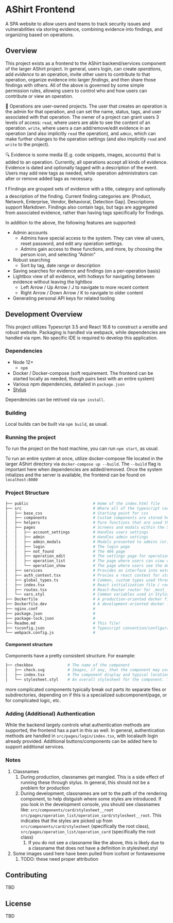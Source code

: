 # AShirt Frontend

A SPA website to allow users and teams to track security issues and vulnerabilities via storing evidence, combining evidence into findings, and organizing based on operations.

## Overview

This project exists as a frontend to the AShirt backend/services component of the larger AShirt project. In general, users login, can create _operations_, add _evidence_ to an operation, invite other users to contribute to that operation, organize evidence into larger _findings_, and then share those findings with others. All of the above is governed by some simple permission rules, allowing users to control who and how users can contribute or view an operation.

:briefcase: Operations are user-owned projects. The user that creates an operation is the admin for that operation, and can set the name, status, tags, and user associated with that operation. The owner of a project can grant users 3 levels of access: `read`, where users are able to see the content of an operation. `write`, where users a can add/remove/edit evidence in an operation (and also implicitly `read` the operation), and `admin`, which can make further changes to the operation settings (and also implicitly `read` and `write` to the project).

:mag: Evidence is some media (E.g. code snippets, images, accounts) that is added to an operation. Currently, all operations accept all kinds of evidence. Evidence is dated and optionally tagged with a description of the event. Users may add new tags as needed, while operation administrators can alter or remove added tags as necessary.

:exclamation: Findings are grouped sets of evidence with a title, category and optionally a description of the finding. Current finding categories are: [Product, Network, Enterprise, Vendor, Behavioral, Detection Gap]. Descriptions support Markdown. Findings also contain tags, but tags are aggregated from associated evidence, rather than having tags specifically for findings.

In addition to the above, the following features are supported:

* Admin accounts
  * Admins have special access to the system. They can view all users, reset password, and edit any operation settings.
  * Admins gain access to these functions, and more, by choosing the person icon, and selecting "Admin"
* Robust searching
  * Sort by tag, date range or description
* Saving searches for evidence and findings (on a per-operation basis)
* Lightbox view of all evidence, with hotkeys for navigating between evidence without leaving the lightbox
  * Left Arrow / Up Arrow / J to navigate to more recent content
  * Right Arrow / Down Arrow / K to navigate to older content
* Generating personal API keys for related tooling

## Development Overview

This project utilizes Typescript 3.5 and React 16.8 to construct a versitle and robust website. Packaging is handled via webpack, while dependencies are handled via npm. No specific IDE is required to develop this application.

### Dependencies

* Node 12+
  * `npm`
* Docker / Docker-compose (soft requirement. The frontend can be started locally as needed, though pairs best with an entire system)
* Various npm dependencies, detailed in `package.json`
* [Stylus](http://stylus-lang.com)

Dependencies can be retrived via `npm install`.

### Building

Local builds can be built via `npm build`, as usual.

### Running the project

To run the project on the host machine, you can run `npm start`, as usual.

To run an entire system at once, utilize docker-compose file located in the larger AShirt directory via `docker-compose up --build`. The `--build` flag is important here when dependencies are added/removed. Once the system intializes and the server is available, the frontend can be found on `localhost:8080`

### Project Structure

```sh
├── public                            # Home of the index.html file
├── src                               # Where all of the typescript code is stored
│   ├── base_css                      # Starting point for css
│   ├── components                    # Custom components are stored here
│   ├── helpers                       # Pure functions that are used throughout the codebase
│   ├── pages                         # Screens and modals within the SPA
│   │   ├── account_settings          # Handles users settings
│   │   ├── admin                     # Handles admin settings
│   │   ├── admin_modals              # Modals presented to admins (or, more specifically, generated on admin pages)
│   │   ├── login                     # The login page
│   │   ├── not_found                 # The 404 page
│   │   ├── operation_edit            # The settings page for operations
│   │   ├── operation_list            # The page where users can view operations visible to them / create new operations
│   │   └── operation_show            # The page where users see the details of an operation (evidence, findings)
│   ├── services                      # Provides an interface into external services. In other words, provides the logic to make async requests to the backend.
│   ├── auth_context.tsx              # Provies a react context for storing the currently logged in user and their CSRF token
│   ├── global_types.ts               # Common, custom types used throughout the application
│   ├── index.tsx                     # React initialization file / root component
│   ├── routes.tsx                    # React-Router router for _most_ routes. Some subpages utilize a different scheme.
│   └── vars.styl                     # Common variables used in Stylus files
├── Dockerfile                        # A production-oriented docker file
├── Dockerfile.dev                    # A development-oriented docker file
├── nginx.conf                        # 
├── package.json                      # 
├── package-lock.json                 # 
├── Readme.md                         # This file!
├── tsconfig.json                     # Typescript convention/configuration file.
└── webpack.config.js                 # 
```

#### Component structure

Components have a pretty consistent structure. For example:

```sh
├── checkbox               # The name of the component
│   ├── check.svg          # Images, if any, that the component may use
│   ├── index.tsx          # The component display and typical location for logic (though sometimes more complicated logic is broken out into a separate file)
│   └── stylesheet.styl    # An overall stylesheet for the component. This is run through Stylus to convert to CSS.
```

more complicated components typically break out parts ito separate files or subdirectories, depending on if this is a specialized subcomponent/page, or for complicated logic, etc.

### Adding (Additional) Authentication

While the backend largely controls what authentication methods are supported, the frontend has a part in this as well. In general, authentication methods are handled in `src/pages/login/index.tsx`, with localauth login already provided. Additional buttons/components can be added here to support additional services.

### Notes

1. Classnames
   1. During production, classnames get mangled. This is a side effect of running these through stylus. In general, this should not be a problem for production
   2. During development, classnames are set to the path of the rendering component, to help distguish where some styles are introduced. If you look in the development console, you should see classnames like: `src/components/card/stylesheet__root src/pages/operation_list/operation_card/stylesheet__root`. This indicates that the styles are picked up from `src/components/card/stylesheet` (specifically the root class), `src/pages/operation_list/operation_card` (specifically the root class)
      1. If you do not see a classname like the above, this is likely due to a classname that does not have a definition in stylesheet.styl
2. Some images used here have been pulled from icofont or fontawesome
   1. TODO: these need proper attribution

## Contributing

TBD

## License

TBD
